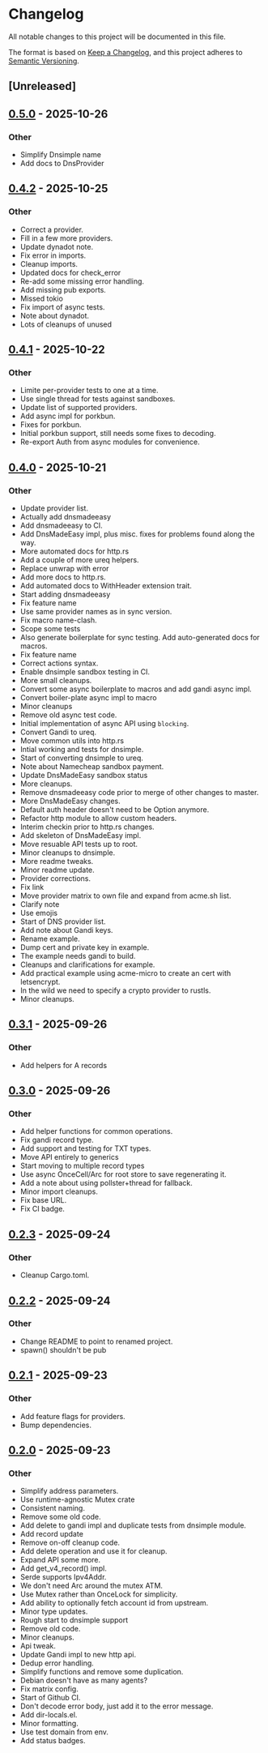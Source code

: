 # Changelog

All notable changes to this project will be documented in this file.

The format is based on [Keep a Changelog](https://keepachangelog.com/en/1.0.0/),
and this project adheres to [Semantic Versioning](https://semver.org/spec/v2.0.0.html).

## [Unreleased]

## [0.5.0](https://github.com/tarka/zone-update/compare/v0.4.2...v0.5.0) - 2025-10-26

### Other

- Simplify Dnsimple name
- Add docs to DnsProvider

## [0.4.2](https://github.com/tarka/zone-update/compare/v0.4.1...v0.4.2) - 2025-10-25

### Other

- Correct a provider.
- Fill in a few more providers.
- Update dynadot note.
- Fix error in imports.
- Cleanup imports.
- Updated docs for check_error
- Re-add some missing error handling.
- Add missing pub exports.
- Missed tokio
- Fix import of async tests.
- Note about dynadot.
- Lots of cleanups of unused

## [0.4.1](https://github.com/tarka/zone-update/compare/v0.4.0...v0.4.1) - 2025-10-22

### Other

- Limite per-provider tests to one at a time.
- Use single thread for tests against sandboxes.
- Update list of supported providers.
- Add async impl for porkbun.
- Fixes for porkbun.
- Initial porkbun support, still needs some fixes to decoding.
- Re-export Auth from async modules for convenience.

## [0.4.0](https://github.com/tarka/zone-update/compare/v0.3.1...v0.4.0) - 2025-10-21

### Other

- Update provider list.
- Actually add dnsmadeeasy
- Add dnsmadeeasy to CI.
- Add DnsMadeEasy impl, plus misc. fixes for problems found along the way.
- More automated docs for http.rs
- Add a couple of more ureq helpers.
- Replace unwrap with error
- Add more docs to http.rs.
- Add automated docs to WithHeader extension trait.
- Start adding dnsmadeeasy
- Fix feature name
- Use same provider names as in sync version.
- Fix macro name-clash.
- Scope some tests
- Also generate boilerplate for sync testing. Add auto-generated docs for macros.
- Fix feature name
- Correct actions syntax.
- Enable dnsimple sandbox testing in CI.
- More small cleanups.
- Convert some async boilerplate to macros and add gandi async impl.
- Convert boiler-plate async impl to macro
- Minor cleanups
- Remove old async test code.
- Initial implementation of async API using `blocking`.
- Convert Gandi to ureq.
- Move common utils into http.rs
- Intial working and tests for dnsimple.
- Start of converting dnsimple to ureq.
- Note about Namecheap sandbox payment.
- Update DnsMadeEasy sandbox status
- More cleanups.
- Remove dnsmadeeasy code prior to merge of other changes to master.
- More DnsMadeEasy changes.
- Default auth header doesn't need to be Option anymore.
- Refactor http module to allow custom headers.
- Interim checkin prior to http.rs changes.
- Add skeleton of DnsMadeEasy impl.
- Move resuable API tests up to root.
- Minor cleanups to dnsimple.
- More readme tweaks.
- Minor readme update.
- Provider corrections.
- Fix link
- Move provider matrix to own file and expand from acme.sh list.
- Clarify note
- Use emojis
- Start of DNS provider list.
- Add note about Gandi keys.
- Rename example.
- Dump cert and private key in example.
- The example needs gandi to build.
- Cleanups and clarifications for example.
- Add practical example using acme-micro to create an cert with letsencrypt.
- In the wild we need to specify a crypto provider to rustls.
- Minor cleanups.

## [0.3.1](https://github.com/tarka/zone-update/compare/v0.3.0...v0.3.1) - 2025-09-26

### Other

- Add helpers for A records

## [0.3.0](https://github.com/tarka/zone-update/compare/v0.2.3...v0.3.0) - 2025-09-26

### Other

- Add helper functions for common operations.
- Fix gandi record type.
- Add support and testing for TXT types.
- Move API entirely to generics
- Start moving to multiple record types
- Use async OnceCell/Arc for root store to save regenerating it.
- Add a note about using pollster+thread for fallback.
- Minor import cleanups.
- Fix base URL.
- Fix CI badge.

## [0.2.3](https://github.com/tarka/zone-update/compare/v0.2.2...v0.2.3) - 2025-09-24

### Other

- Cleanup Cargo.toml.

## [0.2.2](https://github.com/tarka/zone-update/compare/v0.2.1...v0.2.2) - 2025-09-24

### Other

- Change README to point to renamed project.
- spawn() shouldn't be pub

## [0.2.1](https://github.com/tarka/zone-update/compare/v0.2.0...v0.2.1) - 2025-09-23

### Other

- Add feature flags for providers.
- Bump dependencies.

## [0.2.0](https://github.com/tarka/zone-update/compare/v0.1.1...v0.2.0) - 2025-09-23

### Other

- Simplify address parameters.
- Use runtime-agnostic Mutex crate
- Consistent naming.
- Remove some old code.
- Add delete to gandi impl and duplicate tests from dnsimple module.
- Add record update
- Remove on-off cleanup code.
- Add delete operation and use it for cleanup.
- Expand API some more.
- Add get_v4_record() impl.
- Serde supports Ipv4Addr.
- We don't need Arc around the mutex ATM.
- Use Mutex rather than OnceLock for simplicity.
- Add ability to optionally fetch account id from upstream.
- Minor type updates.
- Rough start to dnsimple support
- Remove old code.
- Minor cleanups.
- Api tweak.
- Update Gandi impl to new http api.
- Dedup error handling.
- Simplify functions and remove some duplication.
- Debian doesn't have as many agents?
- Fix matrix config.
- Start of Github CI.
- Don't decode error body, just add it to the error message.
- Add dir-locals.el.
- Minor formatting.
- Use test domain from env.
- Add status badges.
